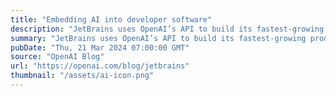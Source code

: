 ```yaml
---
title: "Embedding AI into developer software"
description: "JetBrains uses OpenAI’s API to build its fastest-growing product ever."
summary: "JetBrains uses OpenAI’s API to build its fastest-growing product ever."
pubDate: "Thu, 21 Mar 2024 07:00:00 GMT"
source: "OpenAI Blog"
url: "https://openai.com/blog/jetbrains"
thumbnail: "/assets/ai-icon.png"
---
```


